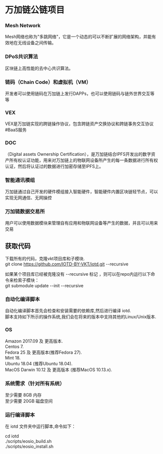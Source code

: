 
# 万加链公链项目

### Mesh Network

Mesh网络也称为"多跳网络"，它是一个动态的可以不断扩展的网络架构，并能有效地在无线设备之间传输。

### DPoS共识算法

区块链上高性能的去中心共识算法。

### 链码（Chain Code）和虚拟机（VM）

开发者可以使用链码在万加链上发行DAPPs，也可以使用链码与链外世界交互等等

### VEX

VEX是万加链实现的跨链操作协议，包含跨链资产交换协议和跨链事务交互协议
#BaaS服务

### DOC
（Digital assets Ownership Certification），是万加链结合IPFS开发出的数字资产所有权认证功能，用来对万加链上的物联网设备所产生的每一条数据进行所有权认证，然后将认证过的数据进行加密存储至IPFS上。

### 智能通讯模组

万加链通过自己开发的硬件模组接入智能硬件，智能硬件内置区块链轻节点，可以实现无网通信、无网操控

### 万加链数据交易所

用户可以使用数据模块来管理自有应用和物联网设备等产生的数据，并且可以用来交易

## 获取代码

下载所有的代码，克隆vkt项目库和子模块.  
git clone https://github.com/IOTD-BY-VKT/iotd.git --recursive  

如果某个项目库已经被克隆没有 --recursive 标记 ，则可以在repo内运行以下命令来检索子模块：  
git submodule update --init --recursive  

### 自动化编译脚本
自动化编译脚本首先会检查和安装需要的依赖库,然后进行编译 iotd.   
脚本支持如下所示的操作系统,我们会在将来的版本中支持其他的Linux/Unix版本.

### OS
Amazon 2017.09 及 更高版本.  
Centos 7.  
Fedora 25 及 更高版本(推荐Fedora 27).  
Mint 18.  
Ubuntu 18.04 (推荐Ubuntu 18.04).  
MacOS Darwin 10.12 及 更高版本 (推荐MacOS 10.13.x).  

### 系统需求（针对所有系统）
至少需要 8GB 内存  
至少需要 20GB 磁盘空间  

### 运行编译脚本
在 iotd 文件夹中运行脚本,命令如下：

cd iotd  
./scripts/eosio_build.sh  
./scripts/eosio_install.sh  
